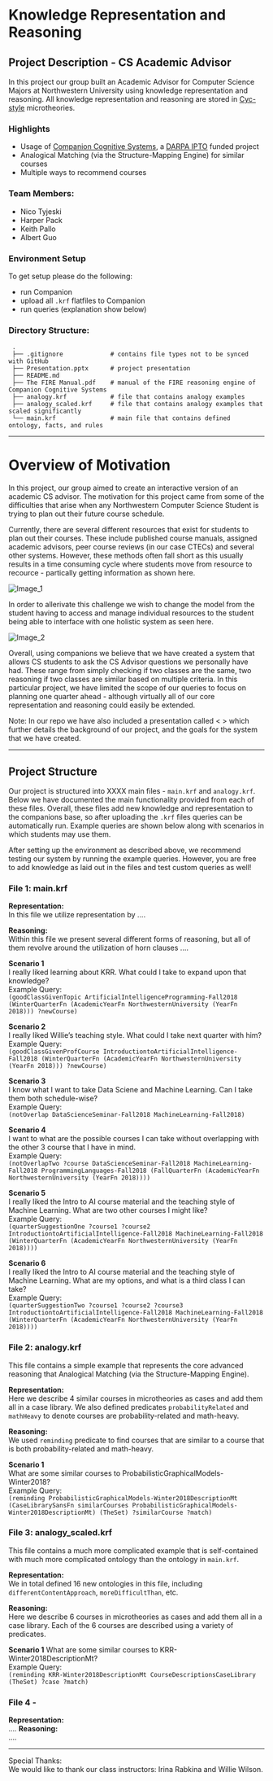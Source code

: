 # Knowledge Representation and Reasoning

## Project Description - CS Academic Advisor
In this project our group built an Academic Advisor for Computer Science Majors at Northwestern University using knowledge representation and reasoning. All knowledge representation and reasoning are stored in [Cyc-style](https://en.wikipedia.org/wiki/Cyc) microtheories.

### Highlights
- Usage of [Companion Cognitive Systems](http://www.qrg.northwestern.edu/ideas/companions-idea.htm), a [DARPA IPTO](https://en.wikipedia.org/wiki/Information_Processing_Techniques_Office) funded project
- Analogical Matching (via the Structure-Mapping Engine) for similar courses
- Multiple ways to recommend courses

### Team Members:
- Nico Tyjeski
- Harper Pack
- Keith Pallo
- Albert Guo

### Environment Setup
To get setup please do the following:
- run Companion
- upload all `.krf` flatfiles to Companion
- run queries (explanation show below)

### Directory Structure:
     .
     ├── .gitignore             # contains file types not to be synced with GitHub
     ├── Presentation.pptx      # project presentation                               
     ├── README.md                               
     ├── The FIRE Manual.pdf    # manual of the FIRE reasoning engine of Companion Cognitive Systems
     ├── analogy.krf            # file that contains analogy examples
     ├── analogy_scaled.krf     # file that contains analogy examples that scaled significantly
     └── main.krf               # main file that contains defined ontology, facts, and rules

------------------------------------------------------------------------------

# Overview of Motivation
In this project, our group aimed to create an interactive version of an academic CS advisor. The motivation for this project came from some of the difficulties that arise when any Northwestern Computer Science Student is trying to plan out their future course schedule.

Currently, there are several different resources that exist for students to plan out their courses. These include published course manuals, assigned academic advisors, peer course reviews (in our case CTECs) and several other systems. However, these methods often fall short as this usually results in a time consuming cycle where students move from resource to recource - partically getting information as shown here.

![Image_1](/images/readme_image_1.png)

In order to allerivate this challenge we wish to change the model from the student having to access and manage individual resources to the student being able to interface with one holistic system as seen here.

![Image_2](/images/readme_image_2.png)

Overall, using companions we believe that we have created a system that allows CS students to ask the CS Advisor questions we personally have had. These range from simply checking if two classes are the same, two reasoning if two classes are similar based on multiple criteria. In this particular project, we have limited the scope of our queries to focus on planning one quarter ahead - although virtually all of our core representation and reasoning could easily be extended.  

Note: In our repo we have also included a presentation called < > which further details the background of our project, and the goals for the system that we have created.

------------------------------------------------------------------------------

## Project Structure
Our project is structured into XXXX main files - `main.krf` and `analogy.krf`. Below we have documented the main functionality provided from each of these files. Overall, these files add new knowledge and representation to the companions base, so after uploading the `.krf` files queries can be automatically run. Example queries are shown below along with scenarios in which students may use them.

After setting up the environment as described above, we recommend testing our system by running the example queries. However, you are free to add knowledge as laid out in the files and test custom queries as well!


### File 1: main.krf
**Representation:** <br />
In this file we utilize representation by ....

**Reasoning:** <br />
Within this file we present several different forms of reasoning, but all of them revolve around the utilization of horn clauses ....

**Scenario 1** <br />
I really liked learning about KRR. What could I take to expand upon that knowledge? <br/>
Example Query: <br />
`(goodClassGivenTopic ArtificialIntelligenceProgramming-Fall2018 (WinterQuarterFn (AcademicYearFn NorthwesternUniversity (YearFn 2018))) ?newCourse)`

**Scenario 2** <br />
I really liked Willie’s teaching style. What could I take next quarter with him? <br/>
Example Query: <br />
`(goodClassGivenProfCourse IntroductiontoArtificialIntelligence-Fall2018 (WinterQuarterFn (AcademicYearFn NorthwesternUniversity (YearFn 2018))) ?newCourse)`

**Scenario 3** <br/>
I know what I want to take Data Sciene and Machine Learning. Can I take them both schedule-wise? <br/>
Example Query: <br />
`(notOverlap DataScienceSeminar-Fall2018 MachineLearning-Fall2018)`

**Scenario 4** <br/>
I want to what are the possible courses I can take without overlapping with the other 3 course that I have in mind. <br/>
Example Query: <br />
`(notOverlapTwo ?course DataScienceSeminar-Fall2018 MachineLearning-Fall2018 ProgrammingLanguages-Fall2018 (FallQuarterFn (AcademicYearFn NorthwesternUniversity (YearFn 2018))))`

**Scenario 5** <br/>
I really liked the Intro to AI course material and the teaching style of Machine Learning. What are two other courses I might like? <br/>
Example Query: <br />
`(quarterSuggestionOne ?course1 ?course2 IntroductiontoArtificialIntelligence-Fall2018 MachineLearning-Fall2018 (WinterQuarterFn (AcademicYearFn NorthwesternUniversity (YearFn 2018))))`

**Scenario 6** <br/>
I really liked the Intro to AI course material and the teaching style of Machine Learning. What are my options, and what is a third class I can take? <br/>
Example Query: <br />
`(quarterSuggestionTwo ?course1 ?course2 ?course3 IntroductiontoArtificialIntelligence-Fall2018 MachineLearning-Fall2018 (WinterQuarterFn (AcademicYearFn NorthwesternUniversity (YearFn 2018))))`


### File 2: analogy.krf
This file contains a simple example that represents the core advanced reasoning that Analogical Matching (via the Structure-Mapping Engine).

**Representation:** <br />
Here we describe 4 similar courses in microtheories as cases and add them all in a case library. We also defined predicates `probabilityRelated` and `mathHeavy` to denote courses are probability-related and math-heavy.

**Reasoning:** <br />
We used `reminding` predicate to find courses that are similar to a course that is both probability-related and math-heavy.

**Scenario 1** <br />
What are some similar courses to ProbabilisticGraphicalModels-Winter2018? <br />
Example Query: <br />
`(reminding ProbabilisticGraphicalModels-Winter2018DescriptionMt (CaseLibrarySansFn similarCourses ProbabilisticGraphicalModels-Winter2018DescriptionMt) (TheSet) ?similarCourse ?match)`


### File 3: analogy_scaled.krf
This file contains a much more complicated example that is self-contained with much more complicated ontology than the ontology in `main.krf`.

**Representation:** <br />
We in total defined 16 new ontologies in this file, including `differentContentApproach`, `moreDifficultThan`, etc.

**Reasoning:** <br />
Here we describe 6 courses in microtheories as cases and add them all in a case library. Each of the 6 courses are described using a variety of predicates.

**Scenario 1**
What are some similar courses to KRR-Winter2018DescriptionMt? <br />
Example Query: <br />
`(reminding KRR-Winter2018DescriptionMt CourseDescriptionsCaseLibrary
 (TheSet) ?case ?match)`


### File 4 - <Harpers File>
**Representation:** <br />
....
**Reasoning:** <br />
....

------------------------------------------------------------------------------

Special Thanks: <br />
We would like to thank our class instructors: Irina Rabkina and Willie Wilson.
